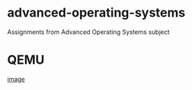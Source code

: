 # advanced-operating-systems
Assignments from Advanced Operating Systems subject

# QEMU
[image](https://students.mimuw.edu.pl/ZSO/PUBLIC-SO/zso2023.qcow2.xz)